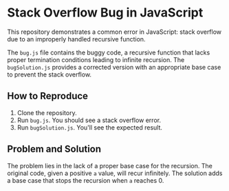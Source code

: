 # Stack Overflow Bug in JavaScript

This repository demonstrates a common error in JavaScript: stack overflow due to an improperly handled recursive function.

The `bug.js` file contains the buggy code, a recursive function that lacks proper termination conditions leading to infinite recursion.  The `bugSolution.js` provides a corrected version with an appropriate base case to prevent the stack overflow.

## How to Reproduce
1. Clone the repository.
2. Run `bug.js`.  You should see a stack overflow error.
3. Run `bugSolution.js`. You'll see the expected result.

## Problem and Solution
The problem lies in the lack of a proper base case for the recursion. The original code, given a positive `a` value, will recur infinitely.
The solution adds a base case that stops the recursion when `a` reaches 0.